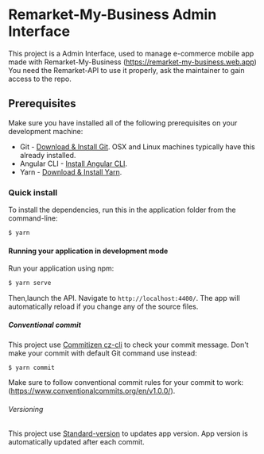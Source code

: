 # Remarket-My-Business Admin Interface
This project is a Admin Interface, used to manage e-commerce mobile app made with Remarket-My-Business (https://remarket-my-business.web.app)
You need the Remarket-API to use it properly, ask the maintainer to gain access to the repo.

## Prerequisites
Make sure you have installed all of the following prerequisites on your development machine:

* Git - [Download & Install Git](https://git-scm.com/downloads). OSX and Linux machines typically have this already installed.
* Angular CLI - [Install Angular CLI](https://angular.io/cli).
* Yarn - [Download & Install Yarn](https://classic.yarnpkg.com/en/docs/install/).

### Quick install
To install the dependencies, run this in the application folder from the command-line:
```bash
$ yarn
```

#### Running your application in development mode
Run your application using npm:
```bash
$ yarn serve
```
Then,launch the API.
Navigate to `http://localhost:4400/`. The app will automatically reload if you change any of the source files.

##### Conventional commit
This project use [Commitizen cz-cli](https://github.com/commitizen/cz-cli) to check your commit message.
Don't make your commit with default Git command use instead:
```
$ yarn commit
```
Make sure to follow conventional commit rules for your commit to work: (https://www.conventionalcommits.org/en/v1.0.0/).

###### Versioning
This project use [Standard-version](https://www.npmjs.com/package/standard-version) to updates app version.
App version is automatically updated after each commit.
